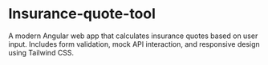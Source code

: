 # Insurance-quote-tool
A modern Angular web app that calculates insurance quotes based on user input. Includes form validation, mock API interaction, and responsive design using Tailwind CSS.
